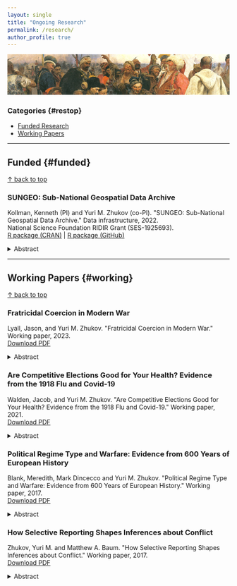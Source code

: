 ```yaml
---
layout: single
title: "Ongoing Research"
permalink: /research/
author_profile: true
---
```


<!-- Google tag (gtag.js) -->
<script async src="https://www.googletagmanager.com/gtag/js?id=G-VSM97RVTRT"></script>
<script>
  window.dataLayer = window.dataLayer || [];
  function gtag(){dataLayer.push(arguments);}
  gtag('js', new Date());

  gtag('config', 'G-VSM97RVTRT');
</script>

![Banner](../images/repin_cossacks_crop.jpg "Repin")

### Categories {#restop}
- [Funded Research](#funded)
- [Working Papers](#working)

---
## Funded {#funded}
<a href="#restop">&#8593; back to top</a>

### SUNGEO: Sub-National Geospatial Data Archive
Kollman, Kenneth (PI) and Yuri M. Zhukov (co-PI). "SUNGEO: Sub-National Geospatial Data Archive." Data infrastructure, 2022.
<br/>
National Science Foundation RIDIR Grant (SES-1925693).
<br/>
[R package (CRAN)](https://cran.r-project.org/package=SUNGEO) | [R package (GitHub)](https://github.com/zhukovyuri/SUNGEO)
<br/>

<details>
  <summary>Abstract</summary>

  Research on political, social, and economic behavior and phenomena increasingly depends on combining multiple distinct sources of sub-national data, which are often collected at disparate spatial scales and units of analysis. Using different methods of linking data, not to mention different data sources, can affect inferences. Yet analysts' critical decisions on both dimensions are often ad hoc and driven mainly by the idiosyncratic needs and constraints of a particular project. These practices reduce the reliability, transparency, and replicability of empirical research.
  
  The Sub-National Geospatial Data Archive (SUNGEO) will relieve bottlenecks in research by integrating multiple sources of sub-national data in a common data repository at multiple, customizable spatio-temporal scales, and developing a suite of methods for data processing and analysis. This infrastructure includes three main components. First is a user-friendly web interface, where researchers can select among many pre-loaded variables [e.g. elections, violent events, weather, land use, public health outcomes], choose levels and methods of spatio-temporal (dis)aggregation, interpolation and integration, and easily construct their own sub-national datasets. Second is an open-source software package, in the R statistical programming language, that processes user-supplied data, merges them with pre-loaded geo-referenced data, and produces a more customizable output based on user needs and specifications. Third is an archiving tool, which allows users to contribute original data to the repository.
</details>

---
## Working Papers {#working}
<a href="#restop">&#8593; back to top</a>

### Fratricidal Coercion in Modern War
Lyall, Jason, and Yuri M. Zhukov. "Fratricidal Coercion in Modern War." Working paper, 2023.
<br/>
[Download PDF](../files/20231030_LyallZhukov.pdf)
<br/>

<details>
  <summary>Abstract</summary>
  
  Armies as diverse as the Red Army, Syrian Arab Army, and the Islamic State have turned their weapons against their own soldiers to force them to fight. There is little systematic evidence on how this fratricidal coercion affects battlefield performance.  We argue that such practices generate compliance through fear, compelling soldiers with variable levels of resolve to conform to a uniform standard of battlefield behavior. First, coercion keeps some reluctant soldiers on the battlefield.  This reduces rates of desertion, disappearances, and premature surrender, but increases deaths and injuries, as these reluctant warriors now find themselves in harm's way.  Second, fratricidal coercion lowers the resolve of more committed soldiers, leading to lost battlefield initiative, and fewer acts of bravery.  We test our claims using a mixed-method strategy, drawing on (1) monthly panel data on 1,048 Soviet Rifle Divisions in 1941--45, built from millions of declassified personnel files; (2) a paired comparison of two Rifle Divisions at the Battle of Leningrad (1941); and (3) 526 land battles (1939--2011) to assess generalizability.  We find that fratricidal coercion reduces battlefield flight but increases casualties and suppresses initiative.
</details>

### Are Competitive Elections Good for Your Health? Evidence from the 1918 Flu and Covid-19
Walden, Jacob, and Yuri M. Zhukov. "Are Competitive Elections Good for Your Health? Evidence from the 1918 Flu and Covid-19." Working paper, 2021.
<br/>
[Download PDF](../files/2021_WZ.pdf)
<br/>

<details>
  <summary>Abstract</summary>
  
  Do more electorally vulnerable government officials respond to public health emergencies more aggressively than officials in less competitive seats? Using novel data on local government responses to the 1918 influenza A (H1N1) "Spanish Flu" and 2020 Covid-19 pandemics in the United States, we study how the competitiveness of federal, state and local elections shapes the policy choices of incumbents. We find that, in 1918, vulnerable incumbents enacted more and longer nonpharmaceutical interventions (e.g. quarantines, closures), enforcing them more aggressively than in less-competitive jurisdictions. Their constituents subsequently experienced fewer influenza-related deaths and lower overall excess mortality. In 2020, more competitive constituencies similarly experienced lower rates of Covid-19 infection and death, but they implemented fewer nonpharmaceutical interventions and relied more on pharmaceutical measures. This policy substitution was feasible in part due to political geography: more competitive localities became more suburban, and more conducive to social distancing in the absence of government mandates.
</details>

### Political Regime Type and Warfare: Evidence from 600 Years of European History
Blank, Meredith, Mark Dincecco and Yuri M. Zhukov. "Political Regime Type and Warfare: Evidence from 600 Years of European History." Working paper, 2017.
<br/>
[Download PDF](../files/2017_BDZ.pdf)
<br/>

<details>
  <summary>Abstract</summary>
  
  This paper presents new evidence that, historically, the relationship between political regime type and warfare was different than it is today. Using a novel database of interstate conflict in Europe between 1200 and 1800, we perform the first quantitative analysis of domestic political institutions and warfare across the pre-modern era. We find that early parliamentary regimes -- the institutional predecessors of modern democracies -- were disproportionately more likely to experience armed conflict than their absolutist counterparts. Our empirical strategy makes use of two complementary approaches: a standard dyadic analysis of conflict initiation, and a dynamic network analysis that accounts for interdependence between dyads. These analyses show that early parliamentary regimes fought in significantly more wars than absolutist monarchies, both against one another and overall. Such regimes, we argue, had a relatively large capacity to make war, but, unlike modern democracies, not enough institutional constraints to prevent it.
</details>

### How Selective Reporting Shapes Inferences about Conflict
Zhukov, Yuri M. and Matthew A. Baum. "How Selective Reporting Shapes Inferences about Conflict." Working paper, 2017.
<br/>
[Download PDF](../files/2017_ZB.pdf)
<br/>

<details>
  <summary>Abstract</summary>
  
  By systematically under- or over-reporting violence by different actors, media organizations convey potentially contradictory information about how a conflict is likely to unfold, and whether outside intervention is necessary to stop it. These reporting biases affect not only statistical inference, but also public knowledge and policy preferences. Using new event data on the ongoing armed conflict in Eastern Ukraine, we perform parallel analyses of data from Ukrainian, rebel, Russian and third party sources. We show that actor-specific reporting bias can yield estimates with vastly different implications for conflict resolution: Ukrainian sources predict frequent unilateral escalation by rebels, pro-Russian rebel sources predict unilateral escalation by government troops, while outside sources predict that transgressions by either side should be quite rare. Experimental evidence suggests that news consumers tend to support intervention against whichever side is shown to be committing the violence. We argue that these kinds of reporting biases can potentially make conflicts more difficult to resolve -- hardening attitudes against negotiated settlement, and in favor of military action.
</details>

